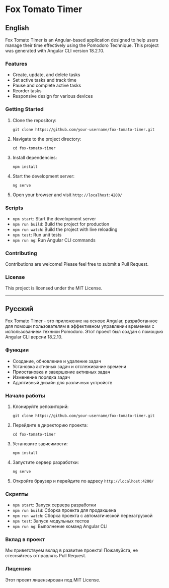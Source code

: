 # Fox Tomato Timer

## English

Fox Tomato Timer is an Angular-based application designed to help users manage their time effectively using the Pomodoro Technique. This project was generated with Angular CLI version 18.2.10.

### Features

- Create, update, and delete tasks
- Set active tasks and track time
- Pause and complete active tasks
- Reorder tasks
- Responsive design for various devices

### Getting Started

1. Clone the repository:

   ``` 
   git clone https://github.com/your-username/fox-tomato-timer.git

2. Navigate to the project directory:

   ``` 
   cd fox-tomato-timer

3. Install dependencies:

   ``` 
   npm install

4. Start the development server:

   ``` 
   ng serve

5. Open your browser and visit `http://localhost:4200/`

### Scripts

- `npm start`: Start the development server
- `npm run build`: Build the project for production
- `npm run watch`: Build the project with live reloading
- `npm test`: Run unit tests
- `npm run ng`: Run Angular CLI commands

### Contributing

Contributions are welcome! Please feel free to submit a Pull Request.

### License

This project is licensed under the MIT License.

---

## Русский

Fox Tomato Timer - это приложение на основе Angular, разработанное для помощи пользователям в эффективном управлении временем с использованием техники Pomodoro. Этот проект был создан с помощью Angular CLI версии 18.2.10.

### Функции

- Создание, обновление и удаление задач
- Установка активных задач и отслеживание времени
- Приостановка и завершение активных задач
- Изменение порядка задач
- Адаптивный дизайн для различных устройств

### Начало работы

1. Клонируйте репозиторий:

   ``` 
   git clone https://github.com/your-username/fox-tomato-timer.git

2. Перейдите в директорию проекта:

   ``` 
   cd fox-tomato-timer

3. Установите зависимости:

   ``` 
   npm install

4. Запустите сервер разработки:

   ``` 
   ng serve

5. Откройте браузер и перейдите по адресу `http://localhost:4200/`

### Скрипты

- `npm start`: Запуск сервера разработки
- `npm run build`: Сборка проекта для продакшена
- `npm run watch`: Сборка проекта с автоматической перезагрузкой
- `npm test`: Запуск модульных тестов
- `npm run ng`: Выполнение команд Angular CLI

### Вклад в проект

Мы приветствуем вклад в развитие проекта! Пожалуйста, не стесняйтесь отправлять Pull Request.

### Лицензия

Этот проект лицензирован под MIT License.
